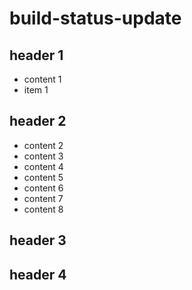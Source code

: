 # build-status-update

## header 1
 * content 1
 * item 1

## header 2

 * content 2
 * content 3
 * content 4
 * content 5
 * content 6
 * content 7
 * content 8


## header 3

## header 4

